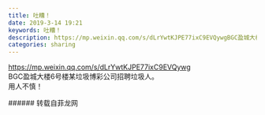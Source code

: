 ```yaml
---
title: 吐糟！
date: 2019-3-14 19:21
keywords: 吐糟！
description: https://mp.weixin.qq.com/s/dLrYwtKJPE77ixC9EVQywgBGC盈城大楼6号楼某垃圾博彩公司招聘垃圾人。用人不慎！
categories: sharing
---
```

<td class="t_f" id="postmessage_3225813">

<a href="https://mp.weixin.qq.com/s/dLrYwtKJPE77ixC9EVQywg" target="_blank">https://mp.weixin.qq.com/s/dLrYwtKJPE77ixC9EVQywg</a><br/>
BGC盈城大楼6号楼某垃圾博彩公司招聘垃圾人。<br/>
用人不慎！<br/>
</td>
###### 转载自菲龙网